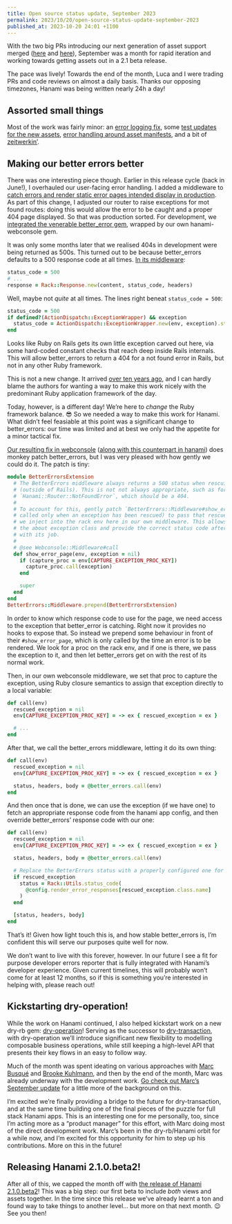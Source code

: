 ```yaml
---
title: Open source status update, September 2023
permalink: 2023/10/20/open-source-status-update-september-2023
published_at: 2023-10-20 24:01 +1100
---
```


With the two big PRs introducing our next generation of asset support merged ([here](https://github.com/hanami/assets/pull/120) and [here](https://github.com/hanami/hanami/pull/1319)), September was a month for rapid iteration and working towards getting assets out in a 2.1 beta release.

The pace was lively! Towards the end of the month, Luca and I were trading PRs and code reviews on almost a daily basis. Thanks our opposing timezones, Hanami was being written nearly 24h a day!

## Assorted small things

Most of the work was fairly minor: an [error logging fix](https://github.com/hanami/hanami/pull/1337), some [test updates for the new assets](https://github.com/hanami/hanami/pull/1334), [error handling around asset manifests](https://github.com/hanami/assets/pull/127), and a bit of [zeitwerkin’](https://github.com/hanami/assets/pull/129).

## Making our better errors better

There was one interesting piece though. Earlier in this release cycle (back in June!), I overhauled our user-facing error handling. I added a middleware to [catch errors and render static error pages intended display in production](https://github.com/hanami/hanami/pull/1309). As part of this change, I adjusted our router to raise exceptions for mot found routes: doing this would allow the error to be caught and a proper 404 page displayed. So that was production sorted. For development, we [integrated the venerable better_error gem](https://github.com/hanami/hanami/pull/1311), wrapped by our own hanami-webconsole gem.

It was only some months later that we realised 404s in development were being returned as 500s. This turned out to be because better_errors defaults to a 500 response code at all times. [In its middleware](https://github.com/BetterErrors/better_errors/blob/fde3b7025db17b5cda13fcf8d08dfb3f76e189f6/lib/better_errors/middleware.rb#L109-L129):

```ruby
status_code = 500
# ...
response = Rack::Response.new(content, status_code, headers)
```

Well, maybe not _quite_ at all times. The lines right beneat `status_code = 500`:

```ruby
status_code = 500
if defined?(ActionDispatch::ExceptionWrapper) && exception
  status_code = ActionDispatch::ExceptionWrapper.new(env, exception).status_code
end
```

Looks like Ruby on Rails gets its own little exception carved out here, via some hard-coded constant checks that reach deep inside Rails internals. This will allow better_errors to return a 404 for a not found error in Rails, but not in any other Ruby framework.

This is not a new change. It arrived [over ten years ago](https://github.com/BetterErrors/better_errors/pull/176), and I can hardly blame the authors for wanting a way to make this work nicely with the predominant Ruby application framework of the day.

Today, however, is a different day! We’re here to _change_ the Ruby framework balance. 😎 So we needed a way to make this work for Hanami. What didn’t feel feasiable at this point was a significant change to better_errors: our time was limited and at best we only had the appetite for a minor tactical fix.

[Our resulting fix in webconsole](https://github.com/hanami/webconsole/pull/7) ([along with this counterpart in hanami](https://github.com/hanami/hanami/pull/1330)) does monkey patch better_errors, but I was very pleased with how gently we could do it. The patch is tiny:

```ruby
module BetterErrorsExtension
  # The BetterErrors middleware always returns a 500 status when rescuing an exception
  # (outside of Rails). This is not not always appropriate, such as for a
  # `Hanami::Router::NotFoundError`, which should be a 404.
  #
  # To account for this, gently patch `BetterErrors::Middleware#show_error_page` (which is
  # called only when an exception has been rescued) to pass that rescued exception to a proc
  # we inject into the rack env here in our own middleware. This allows our middleware to know
  # the about exception class and provide the correct status code after BetterErrors is done
  # with its job.
  #
  # @see Webconsole::Middleware#call
  def show_error_page(env, exception = nil)
    if (capture_proc = env[CAPTURE_EXCEPTION_PROC_KEY])
      capture_proc.call(exception)
    end

    super
  end
end
BetterErrors::Middleware.prepend(BetterErrorsExtension)
```

In order to know which response code to use for the page, we need access to the exception that better_error is catching. Right now it provides no hooks to expose that. So instead we prepend some behaviour in front of their `#show_error_page`, which is only called by the time an error is to be rendered. We look for a proc on the rack env, and if one is there, we pass the exception to it, and then let better_errors get on with the rest of its normal work.

Then, in our own webconsole middleware, we set that proc to capture the exception, using Ruby closure semantics to assign that exception directly to a local variable:

```ruby
def call(env)
  rescued_exception = nil
  env[CAPTURE_EXCEPTION_PROC_KEY] = -> ex { rescued_exception = ex }

  # ...
end
```

After that, we call the better_errors middleware, letting it do its own thing:

```ruby
def call(env)
  rescued_exception = nil
  env[CAPTURE_EXCEPTION_PROC_KEY] = -> ex { rescued_exception = ex }

  status, headers, body = @better_errors.call(env)
end
```

And then once that is done, we can use the exception (if we have one) to fetch an appropriate response code from the hanami app config, and then override better_errors’ response code with our one:

```ruby
def call(env)
  rescued_exception = nil
  env[CAPTURE_EXCEPTION_PROC_KEY] = -> ex { rescued_exception = ex }

  status, headers, body = @better_errors.call(env)

  # Replace the BetterErrors status with a properly configured one for the Hanami app
  if rescued_exception
    status = Rack::Utils.status_code(
      @config.render_error_responses[rescued_exception.class.name]
    )
  end

  [status, headers, body]
end
```

That’s it! Given how light touch this is, and how stable better_errors is, I’m confident this will serve our purposes quite well for now.

We don’t want to live with this forever, however. In our future I see a fit for purpose developer errors reporter that is fully integrated with Hanami’s developer experience. Given current timelines, this will probably won’t come for at least 12 months, so if this is something you’re interested in helping with, please reach out!

## Kickstarting dry-operation!

While the work on Hanami continued, I also helped kickstart work on a new dry-rb gem: [dry-operation](https://github.com/dry-rb/dry-operation)! Serving as the successor to [dry-transaction](http://dry-rb.org/gems/dry-transaction), with dry-operation we’ll introduce significant new flexibility to modelling composable business operations, while still keeping a high-level API that presents their key flows in an easy to follow way.

Much of the month was spent ideating on various approaches with [Marc Busqué](http://waiting-for-dev.github.io) and [Brooke Kuhlmann](https://alchemists.io/), and then by the end of the month, Marc was already underway with the development work. [Go check out Marc’s September update](http://waiting-for-dev.github.io/blog/2023/10/10/open_source_status_september_2023) for a little more of the background on this.

I’m excited we’re finally providing a bridge to the future for dry-transaction, and at the same time building one of the final pieces of the puzzle for full stack Hanami apps. This is an interesting one for me personally, too, since I’m acting more as a “product manager” for this effort, with Marc doing most of the direct development work. Marc’s been in the dry-rb/Hanami orbit for a while now, and I’m excited for this opportunity for him to step up his contributions. More on this in the future!

## Releasing Hanami 2.1.0.beta2!

After all of this, we capped the month off with [the release of Hanami 2.1.0.beta2](https://hanamirb.org/blog/2023/10/04/hanami-210beta2/)! This was a big step: our first beta to include _both_ views and assets together. In the time since this release we’ve already learnt a ton and found way to take things to another level... but more on that next month. 😉 See you then!
